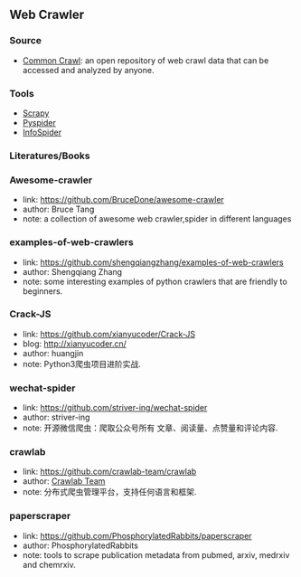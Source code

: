 ## **Web Crawler**


### Source
  * [Common Crawl](https://commoncrawl.org/): an open repository of web crawl data that can be accessed and analyzed by anyone.

### Tools
  * [Scrapy](https://github.com/scrapy/scrapy)
  * [Pyspider](https://github.com/binux/pyspider)
  * [InfoSpider](https://github.com/kangvcar/InfoSpider)

### Literatures/Books

### Awesome-crawler
  * link: https://github.com/BruceDone/awesome-crawler
  * author: Bruce Tang
  * note: a collection of awesome web crawler,spider in different languages

### examples-of-web-crawlers
  * link: https://github.com/shengqiangzhang/examples-of-web-crawlers
  * author: Shengqiang Zhang
  * note: some interesting examples of python crawlers that are friendly to beginners.

### Crack-JS
  * link: https://github.com/xianyucoder/Crack-JS
  * blog: http://xianyucoder.cn/
  * author: huangjin
  * note: Python3爬虫项目进阶实战.
  
### wechat-spider
  * link: https://github.com/striver-ing/wechat-spider
  * author: striver-ing
  * note: 开源微信爬虫：爬取公众号所有 文章、阅读量、点赞量和评论内容.

### crawlab
  * link: https://github.com/crawlab-team/crawlab
  * author: [Crawlab Team](https://github.com/crawlab-team)
  * note: 分布式爬虫管理平台，支持任何语言和框架.

### paperscraper
  * link: https://github.com/PhosphorylatedRabbits/paperscraper
  * author: PhosphorylatedRabbits
  * note: tools to scrape publication metadata from pubmed, arxiv, medrxiv and chemrxiv.

